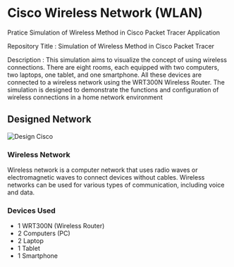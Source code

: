 # Cisco Wireless Network (WLAN)
Pratice Simulation of Wireless Method in Cisco Packet Tracer Application

Repository Title : Simulation of Wireless Method in Cisco Packet Tracer

Description : This simulation aims to visualize the concept of using wireless connections. There are eight rooms, each equipped with two computers, two laptops, one tablet, and one smartphone. All these devices are connected to a wireless network using the WRT300N Wireless Router. The simulation is designed to demonstrate the functions and configuration of wireless connections in a home network environment

## Designed Network
![Design Cisco]( )

### Wireless Network
Wireless network is a computer network that uses radio waves or electromagnetic waves to connect devices without cables. Wireless networks can be used for various types of communication, including voice and data. 

### Devices Used
  - 1 WRT300N (Wireless Router)
  - 2 Computers (PC)
  - 2 Laptop
  - 1 Tablet
  - 1 Smartphone
